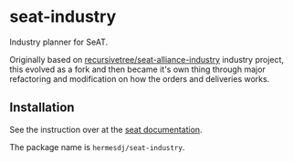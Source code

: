 # seat-industry

Industry planner for SeAT. 

Originally based on [recursivetree/seat-alliance-industry](https://github.com/eveseat-plugins/seat-alliance-industry) industry project, this evolved as
a fork and then became it's own thing through major refactoring and modification on how the orders and deliveries works.

## Installation
See the instruction over at the [seat documentation](https://eveseat.github.io/docs/community_packages/).

The package name is `hermesdj/seat-industry`.